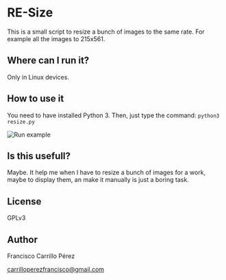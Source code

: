 # RE-Size

This is a small script to resize a bunch of images to the same rate. For example all the images to 215x561.

## Where can I run it?

Only in Linux devices.

## How to use it

You need to have installed Python 3.
Then, just type the command: ``python3 resize.py``

![Run example](https://github.com/pacocp/RE-Size/blob/master/Images/image1.png)

## Is this usefull?

Maybe. It help me when I have to resize a bunch of images for a work, maybe to display them, an make it manually is just a boring task.

## License

GPLv3

## Author

Francisco Carrillo Pérez

<carrilloperezfrancisco@gmail.com>
